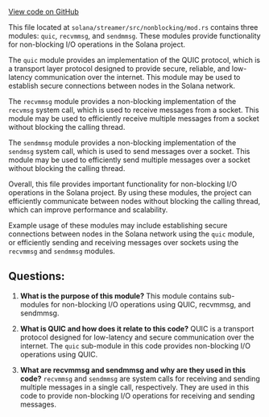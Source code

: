 
[View code on GitHub](https://github.com/solana-labs/solana/blob/master/streamer/src/nonblocking/mod.rs)

This file located at `solana/streamer/src/nonblocking/mod.rs` contains three modules: `quic`, `recvmmsg`, and `sendmmsg`. These modules provide functionality for non-blocking I/O operations in the Solana project.

The `quic` module provides an implementation of the QUIC protocol, which is a transport layer protocol designed to provide secure, reliable, and low-latency communication over the internet. This module may be used to establish secure connections between nodes in the Solana network.

The `recvmmsg` module provides a non-blocking implementation of the `recvmsg` system call, which is used to receive messages from a socket. This module may be used to efficiently receive multiple messages from a socket without blocking the calling thread.

The `sendmmsg` module provides a non-blocking implementation of the `sendmsg` system call, which is used to send messages over a socket. This module may be used to efficiently send multiple messages over a socket without blocking the calling thread.

Overall, this file provides important functionality for non-blocking I/O operations in the Solana project. By using these modules, the project can efficiently communicate between nodes without blocking the calling thread, which can improve performance and scalability. 

Example usage of these modules may include establishing secure connections between nodes in the Solana network using the `quic` module, or efficiently sending and receiving messages over sockets using the `recvmmsg` and `sendmmsg` modules.
## Questions: 
 1. **What is the purpose of this module?** 
This module contains sub-modules for non-blocking I/O operations using QUIC, recvmmsg, and sendmmsg.

2. **What is QUIC and how does it relate to this code?** 
QUIC is a transport protocol designed for low-latency and secure communication over the internet. The `quic` sub-module in this code provides non-blocking I/O operations using QUIC.

3. **What are recvmmsg and sendmmsg and why are they used in this code?** 
`recvmmsg` and `sendmmsg` are system calls for receiving and sending multiple messages in a single call, respectively. They are used in this code to provide non-blocking I/O operations for receiving and sending messages.